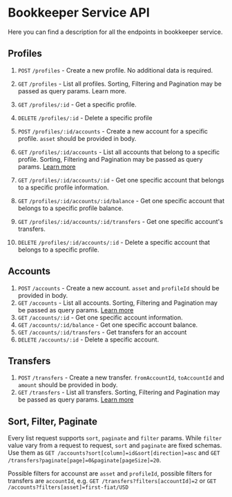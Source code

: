 # Bookkeeper Service API

Here you can find a description for all the endpoints in bookkeeper service.

## Profiles

1. `POST` `/profiles` - Create a new profile. No additional data is required.
2. `GET` `/profiles` - List all profiles. Sorting, Filtering and Pagination may be passed as query params. Learn more.
3. `GET` `/profiles/:id` - Get a specific profile.
4. `DELETE` `/profiles/:id` - Delete a specific profile

1. `POST` `/profiles/:id/accounts` - Create a new account for a specific profile. `asset` should be provided in body.
2. `GET` `/profiles/:id/accounts` - List all accounts that belong to a specific profile. Sorting, Filtering and Pagination may be passed as query params. [Learn more](https://github.com/mcfinley/payonnaise/blob/master/bookkeeper/api.md#sort-filter-paginate)
3. `GET` `/profiles/:id/accounts/:id` - Get one specific account that belongs to a specific profile information.
4. `GET` `/profiles/:id/accounts/:id/balance` - Get one specific account that belongs to a specific profile balance.
5. `GET` `/profiles/:id/accounts/:id/transfers` - Get one specific account's transfers.
6. `DELETE` `/profiles/:id/accounts/:id` - Delete a specific account that belongs to a specific profile.

## Accounts

1. `POST` `/accounts` - Create a new account. `asset` and `profileId` should be provided in body.
2. `GET` `/accounts` - List all accounts. Sorting, Filtering and Pagination may be passed as query params. [Learn more](https://github.com/mcfinley/payonnaise/blob/master/bookkeeper/api.md#sort-filter-paginate)
3. `GET` `/accounts/:id` - Get one specific account information.
4. `GET` `/accounts/:id/balance` - Get one specific account balance.
5. `GET` `/accounts/:id/transfers` - Get transfers for an account
6. `DELETE` `/accounts/:id` - Delete a specific account.

## Transfers

1. `POST` `/transfers` - Create a new transfer. `fromAccountId`, `toAccountId` and `amount` should be provided in body.
2. `GET` `/transfers` - List all transfers. Sorting, Filtering and Pagination may be passed as query params. [Learn more](https://github.com/mcfinley/payonnaise/blob/master/bookkeeper/api.md#sort-filter-paginate)

## Sort, Filter, Paginate

Every list request supports `sort`, `paginate` and `filter` params. While `filter` value vary from a request to request, `sort` and `paginate` are fixed schemas. Use them as `GET /accounts?sort[column]=id&sort[direction]=asc` and `GET /transfers?paginate[page]=0&paginate[pageSize]=20`.

Possible filters for accounst are `asset` and `profileId`, possible filters for transfers are `accountId`, e.g. `GET /transfers?filters[accountId]=2` or `GET /accounts?filters[asset]=first-fiat/USD`